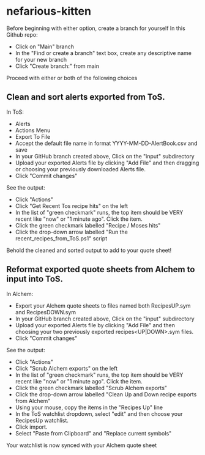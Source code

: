 # nefarious-kitten

Before beginning with either option, create a branch for yourself
In this Github repo:
* Click on "Main" branch
* In the "Find or create a branch" text box, create any descriptive name for your new branch
* Click "Create branch:<my-branch>" from main

Proceed with either or both of the following choices
  
## Clean and sort alerts exported from ToS.
In ToS:
* Alerts
* Actions Menu
* Export To File
* Accept the default file name in format YYYY-MM-DD-AlertBook.csv and save
* In your GitHub branch created above, Click on the "input" subdirectory
* Upload your exported Alerts file by clicking "Add File" and then dragging or choosing your previously downloaded Alerts file.
* Click "Commit changes"

See the output:
* Click "Actions"
* Click "Get Recent Tos recipe hits" on the left
* In the list of "green checkmark" runs, the top item should be VERY recent like "now" or "1 minute ago".  Click the item.
* Click the green checkmark labelled "Recipe / Moses hits"
* Click the drop-down arrow labelled "Run the recent_recipes_from_ToS.ps1" script

Behold the cleaned and sorted output to add to your quote sheet!

## Reformat exported quote sheets from Alchem to input into ToS.

In Alchem:
* Export your Alchem quote sheets to files named both RecipesUP.sym and RecipesDOWN.sym
* In your GitHub branch created above, Click on the "input" subdirectory
* Upload your exported Alerts file by clicking "Add File" and then choosing your two previously exported recipes<UP|DOWN>.sym files.
* Click "Commit changes"

See the output:
* Click "Actions"
* Click "Scrub Alchem exports" on the left
* In the list of "green checkmark" runs, the top item should be VERY recent like "now" or "1 minute ago".  Click the item.
* Click the green checkmark labelled "Scrub Alchem exports"
* Click the drop-down arrow labelled "Clean Up and Down recipe exports from Alchem"
* Using your mouse, copy the items in the "Recipes Up" line
* In the ToS watchlist dropdown, select "edit" and then choose your RecipesUp watchlist.
* Click import.
* Select "Paste from Clipboard" and "Replace current symbols"

Your watchlist is now synced with your Alchem quote sheet
